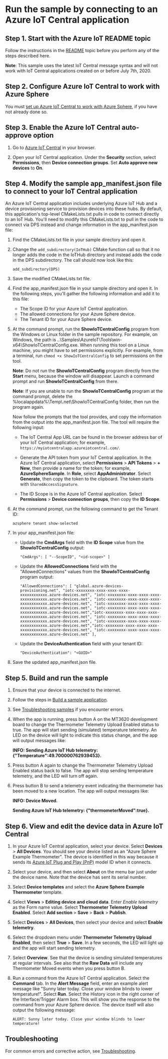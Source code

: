 # Run the sample by connecting to an Azure IoT Central application

## Step 1. Start with the Azure IoT README topic

Follow the instructions in the [README](./README.md) topic before you perform any of the steps described here.

**Note**: This sample uses the latest IoT Central message syntax and will not work with IoT Central applications created on or before July 7th, 2020.

## Step 2. Configure Azure IoT Central to work with Azure Sphere

You must [set up Azure IoT Central to work with Azure Sphere](https://learn.microsoft.com/azure-sphere/app-development/setup-iot-central), if you have not already done so.

## Step 3. Enable the Azure IoT Central auto-approve option

1. Go to [Azure IoT Central](https://apps.azureiotcentral.com/myapps) in your browser.

1. Open your IoT Central application. Under the **Security** section, select **Permissions**, then **Device connection groups**. Set **Auto approve new devices** to **On**.

## Step 4. Modify the sample app_manifest.json file to connect to your IoT Central application

An Azure IoT Central application includes underlying Azure IoT Hub and a device provisioning service to provision devices into these hubs. By default, this application's top-level CMakeLists.txt pulls in code to connect directly to an IoT Hub. You'll need to modify this CMakeLists.txt to pull in the code to connect via DPS instead and change information in the app_manifest.json file:

1. Find the CMakeLists.txt file in your sample directory and open it.

1. Change the `add_subdirectory(IoTHub)` CMake function call so that it no longer adds the code in the IoTHub directory and instead adds the code in the DPS subdirectory. The call should now look like this:

   `add_subdirectory(DPS)`

1. Save the modified CMakeLists.txt file.

1. Find the app_manifest.json file in your sample directory and open it. In the following steps, you'll gather the following information and add it to this file:

   - The Scope ID for your Azure IoT Central application.
   - The allowed connections for your Azure Sphere device.
   - The Tenant ID for your Azure Sphere device.

1. At the command prompt, run the **ShowIoTCentralConfig** program from the Windows or Linux folder in the sample repository. For example, on Windows, the path is ..\Samples\AzureIoT\Tools\win-x64\ShowIoTCentralConfig.exe. When running this tool on a Linux machine, you might have to set permissions explicitly. For example, from a terminal, run `chmod +x ShowIoTCentralConfig` to set permissions on the tool.

   **Note**: Do not run the **ShowIoTCentralConfig** program directly from the **Start** menu, because the window will disappear. Launch a command prompt and run **ShowIoTCentralConfig** from there.

   **Note**: If you are unable to run the **ShowIoTCentralConfig** program at the command prompt, delete the %localappdata%\Temp\\.net\ShowIoTCentralConfig folder, then run the program again.

   Now follow the prompts that the tool provides, and copy the information from the output into the app_manifest.json file. The tool will require the following input:

   - The IoT Central App URL can be found in the browser address bar of your IoT Central application; for example, `https://myiotcentralapp.azureiotcentral.com/`.

   - Generate the API token from your IoT Central application. In the Azure IoT Central application, select **Permissions** > **API Tokens** > **+ New**, then provide a name for the token; for example, **AzureSphereSample**. In **Role**, select **AppAdministrator**. Select **Generate**, then copy the token to the clipboard. The token starts with `SharedAccessSignature`.

   - The ID Scope is in the Azure IoT Central application. Select **Permissions** > **Device connection groups**, then copy the **ID Scope**.

1. At the command prompt, run the following command to get the Tenant ID:

   `azsphere tenant show-selected`

1. In your app_manifest.json file:

    - Update the **CmdArgs** field with the **ID Scope** value from the **ShowIoTCentralConfig** output:

      `"CmdArgs": [ "--ScopeID", "<id-scope>" ]`

    - Update the **AllowedConnections** field with the "AllowedConnections" values from the **ShowIoTCentralConfig** program output:

      `"AllowedConnections": [ "global.azure-devices-provisioning.net", "iotc-xxxxxxxx-xxxx-xxxx-xxxx-xxxxxxxxxxxx.azure-devices.net", "iotc-xxxxxxxx-xxxx-xxxx-xxxx-xxxxxxxxxxxx.azure-devices.net", "iotc-xxxxxxxx-xxxx-xxxx-xxxx-xxxxxxxxxxxx.azure-devices.net", "iotc-xxxxxxxx-xxxx-xxxx-xxxx-xxxxxxxxxxxx.azure-devices.net", "iotc-xxxxxxxx-xxxx-xxxx-xxxx-xxxxxxxxxxxx.azure-devices.net","iotc-xxxxxxxx-xxxx-xxxx-xxxx-xxxxxxxxxxxx.azure-devices.net", "iotc-xxxxxxxx-xxxx-xxxx-xxxx-xxxxxxxxxxxx.azure-devices.net", "iotc-xxxxxxxx-xxxx-xxxx-xxxx-xxxxxxxxxxxx.azure-devices.net","iotc-xxxxxxxx-xxxx-xxxx-xxxx-xxxxxxxxxxxx.azure-devices.net", "iotc-xxxxxxxx-xxxx-xxxx-xxxx-xxxxxxxxxxxx.azure-devices.net" ],`

    - Update the **DeviceAuthentication** field with your tenant ID:

      `"DeviceAuthentication": "<GUID>"`

1. Save the updated app_manifest.json file.

## Step 5. Build and run the sample

1. Ensure that your device is connected to the internet.

1. Follow the steps in [Build a sample application](../../BUILD_INSTRUCTIONS.md).

1. See [Troubleshooting samples](../troubleshooting.md) if you encounter errors.

1. When the app is running, press button A on the MT3620 development board to change the Thermometer Telemetry Upload Enabled status to true. The app will start sending (simulated) temperature telemetry.  An LED on the device will light to indicate this status change, and the app will output messages like:

   **INFO: Sending Azure IoT Hub telemetry: {"Temperature":49.700000762939453}.**

1. Press button A again to change the Thermometer Telemetry Upload Enabled status back to false. The app will stop sending temperature telemetry, and the LED will turn off again.

1. Press button B to send a telemetry event indicating the thermometer has been moved to a new location. The app will output messages like:

   **INFO: Device Moved.**

   **Sending Azure IoT Hub telemetry: {"thermometerMoved":true}.**

## Step 6. View and edit the device data in Azure IoT Central

1. In your Azure IoT Central application, select your device. Select **Devices** > **All Devices**. You should see your device listed as an "Azure Sphere Example Thermometer". The device is identified in this way because it sends its [Azure IoT Plug and Play (PnP)](https://learn.microsoft.com/azure/iot-develop/overview-iot-plug-and-play) model ID when it connects.

1. Select your device, and then select **About** on the menu bar just under the device name. Note that the device has sent its serial number.

1. Select **Device templates** and select the **Azure Sphere Example Thermometer** template.

1. Select **Views** > **Editing device and cloud data**. Enter *Enable telemetry* as the Form name value. Select **Thermometer Telemetry Upload Enabled**. Select **Add section** > **Save** > **Back** > **Publish**.

1. Select **Devices** > **All Devices**, then select your device and select **Enable telemetry**.

1. Select the dropdown menu under **Thermometer Telemetry Upload Enabled**, then select **True** > **Save**. In a few seconds, the LED will light up and the app will start sending telemetry.

1. Select **Overview**. See that the device is sending simulated temperatures at regular intervals. See also that the **Raw Data** will include any Thermometer Moved events when you press button B.

1. Run a command from the Azure IoT Central application. Select the **Command** tab.  In the **Alert Message** field, enter an example alert message like "Sunny later today. Close your window blinds to lower temperature!".  Select **Run**. Select the History icon in the right corner of the Interface/Trigger Alarm box. This will show you the response to the command from your Azure Sphere device. The device itself will also output the following message:

   ```console
   ALERT: Sunny later today. Close your window blinds to lower temperature!
   ```

## Troubleshooting

For common errors and corrective action, see [Troubleshooting](./AzureIoTTroubleshooting.md).
